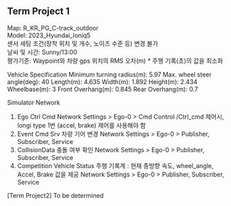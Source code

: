 ## Term Project 1
Map: R_KR_PG_C-track_outdoor   
Model: 2023_Hyundai_Ioniq5   
센서 세팅 조건(장착 위치 및 개수, 노이즈 수준 등) 변경 불가   
날씨 및 시간: Sunny/13:00   
평가기준: Waypoint와 차량 gps 위치의 RMS 오차(m) * 주행 기록(초)의 값을 최소화   

Vehicle Specification
Minimum turning radius(m): 5.97
Max. wheel steer angle(deg): 40
Length(m): 4.635
Width(m): 1.892
Height(m): 2.434
Wheelbase(m): 3
Front Overhang(m): 0.845
Rear Overhang(m): 0.7

Simulator Network
1. Ego Ctrl Cmd 
  Network Settings > Ego-0 > Cmd Control
  /Ctrl_cmd 제어시, longi type 1번 (accel, brake) 제어를 사용해야 함
2. Event Cmd Srv
  차량 기어 변경
  Network Settings > Ego-0 > Publisher, Subscriber, Service
3. CollisionData
  충돌 여부 확인
  Network Settings > Ego-0 > Publisher, Subscriber, Service
4. Competition Vehicle Status
  주행 기록계 : 현재 종방향 속도,  wheel_angle, Accel, Brake 값을 제공
  Network Settings > Ego-0 > Publisher, Subscriber, Service

[Term Project2]
To be determined
